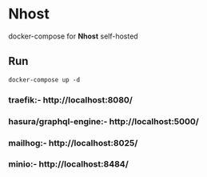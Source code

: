 # Nhost 

docker-compose for **Nhost** self-hosted

## Run
```
docker-compose up -d
```

### traefik:- http://localhost:8080/
### hasura/graphql-engine:- http://localhost:5000/
### mailhog:- http://localhost:8025/
### minio:- http://localhost:8484/
